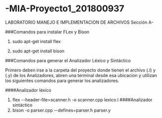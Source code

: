 # -MIA-Proyecto1_201800937

LABORATORIO MANEJO E IMPLEMENTACION DE ARCHIVOS Sección A-

###Comandos para instalar FLex y Bison 
1. sudo apt-get install flex

2. sudo apt-get install bison

###Comandos para generar el Analizador Léxico y Sintáctico 

Primero deben irse a la carpeta del proyecto donde tienen el archivo (.l) y (.y) de los Analizadores, abren una terminal desde esa ubicacion y utilizan los siguientes comandos para generar los analizadores.

####Analizador léxico
1. flex --header-file=scanner.h -o scanner.cpp lexico.l
####Analizador sintáctico
2. bison -o parser.cpp --defines=parser.h parser.y